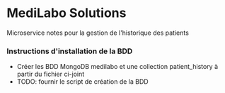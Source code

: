 # MediLabo Solutions
Microservice notes pour la gestion de l'historique des patients

### Instructions d'installation de la BDD
- Créer les BDD MongoDB medilabo et une collection patient_history à partir du fichier ci-joint
- TODO: fournir le script de création de la BDD